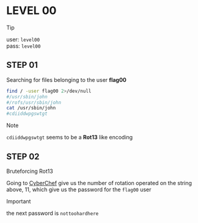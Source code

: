# LEVEL 00

> [!TIP]
> user: `level00` <br>
> pass: `level00`

## STEP 01

Searching for files belonging to the user **flag00**

```bash
find / -user flag00 2>/dev/null
#/usr/sbin/john
#/rofs/usr/sbin/john
cat /usr/sbin/john
#cdiiddwpgswtgt
```

> [!NOTE]
> `cdiiddwpgswtgt` seems to be a **Rot13** like encoding

## STEP 02

Bruteforcing Rot13

Going to [CyberChef](https://gchq.github.io/CyberChef/#recipe=ROT13_Brute_Force(true,true,false,100,0,true,'')&input=Y2RpaWRkd3Bnc3d0Z3Q)
give us the number of rotation operated on the string above, 11, which give us
the password for the `flag00` user

> [!IMPORTANT]
> the next password is `nottoohardhere`
